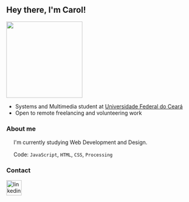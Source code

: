 ## Hey there, I'm Carol!

<img src="https://github.com/carolrolis/carolrolis/assets/126017853/0957bfc7-196b-4bc4-8978-42318c2f7aad" width="200">

* Systems and Multimedia student at [Universidade Federal do Ceará](https://ufc.br)
* Open to remote freelancing and volunteering work

### About me
<img src="https://github.com/carolrolis/carolrolis/assets/126017853/26a6faed-db1f-42d5-b43d-2a7ee1b2e219" width="15"> I'm currently studying Web Development and Design.
<img src="https://github.com/carolrolis/carolrolis/assets/126017853/26a6faed-db1f-42d5-b43d-2a7ee1b2e219" width="15">

<img src="https://github.com/carolrolis/carolrolis/assets/126017853/26a6faed-db1f-42d5-b43d-2a7ee1b2e219" width="15"> Code: `JavaScript`, `HTML`, `CSS`, `Processing`
<img src="https://github.com/carolrolis/carolrolis/assets/126017853/26a6faed-db1f-42d5-b43d-2a7ee1b2e219" width="15">

### Contact
<a href="https://www.linkedin.com/in/ana-carolina-de-sousa-furtado/">
<img src="https://camo.githubusercontent.com/59243a733d40bfccc7b3a0abf4f9b167cb25fa22378ce39b1fa4815188cba506/68747470733a2f2f696d672e736869656c64732e696f2f7374617469632f76313f6d6573736167653d4c696e6b6564496e266c6f676f3d6c696e6b6564696e266c6162656c3d26636f6c6f723d303037374235266c6f676f436f6c6f723d7768697465266c6162656c436f6c6f723d267374796c653d666f722d7468652d6261646765" height="40" alt="linkedin" data-canonical-src="https://img.shields.io/static/v1?message=LinkedIn&amp;logo=linkedin&amp;label=&amp;color=0077B5&amp;logoColor=white&amp;labelColor=&amp;style=for-the-badge" style="max-width: 100%;">
</a>

